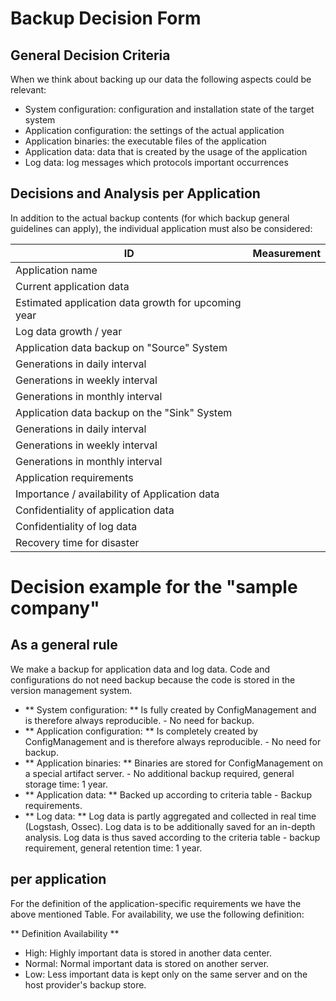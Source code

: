 # Backup Decision Form
## General Decision Criteria
When we think about backing up our data the following aspects could be relevant:

* System configuration: configuration and installation state of the target system
* Application configuration: the settings of the actual application
* Application binaries: the executable files of the application
* Application data: data that is created by the usage of the application
* Log data: log messages which protocols important occurrences

## Decisions and Analysis per Application
In addition to the actual backup contents (for which backup general guidelines
can apply), the individual application must also be considered:

|ID 								| Measurement |
|-- 								|--| 
|Application name 					|| 
|Current application data 			|| 
|Estimated application data growth for upcoming year || 
|Log data growth / year				|| 
|Application data backup on "Source" System		|| 
|Generations in daily interval		|| 
|Generations in weekly interval		||
|Generations in monthly interval	||
|Application data backup on the "Sink" System 	||
|Generations in daily interval		||
|Generations in weekly interval		|| 
|Generations in monthly interval	||
|Application requirements 			||
|Importance / availability of Application data	||
|Confidentiality of application data||
|Confidentiality of log data		||
|Recovery time for disaster			||

# Decision example for the "sample company"
## As a general rule
We make a backup for application data and log data.
Code and configurations do not need backup because the code is stored in the version management system.
* ** System configuration: ** Is fully created by ConfigManagement and is therefore always reproducible. - No need for backup.
* ** Application configuration: ** Is completely created by ConfigManagement and is therefore always reproducible. - No need for backup.
* ** Application binaries: ** Binaries are stored for ConfigManagement on a special artifact server. - No additional backup required, general storage time: 1 year.
* ** Application data: ** Backed up according to criteria table - Backup requirements.
* ** Log data: ** Log data is partly aggregated and collected in real time (Logstash, Ossec). Log data is to be additionally saved for an in-depth analysis. Log data is thus saved according to the criteria table - backup requirement, general retention time: 1 year.

## per application
For the definition of the application-specific requirements we have the above mentioned Table. For availability, we use the following definition:

** Definition Availability **
* High: Highly important data is stored in another data center.
* Normal: Normal important data is stored on another server.
* Low: Less important data is kept only on the same server and on the host provider's backup store.